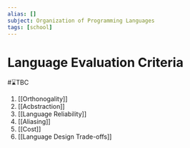 ```yaml
---
alias: []
subject: Organization of Programming Languages
tags: [school]
---
```

# Language Evaluation Criteria
#⌛TBC 
1. [[Orthonogality]]
2. [[Acbstraction]]
3. [[Language Reliability]]
4. [[Aliasing]]
5. [[Cost]]
6. [[Language Design Trade-offs]]